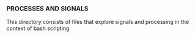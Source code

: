 ### PROCESSES AND SIGNALS

This directory consists of files that explore signals and
processing in the context of bash scripting
